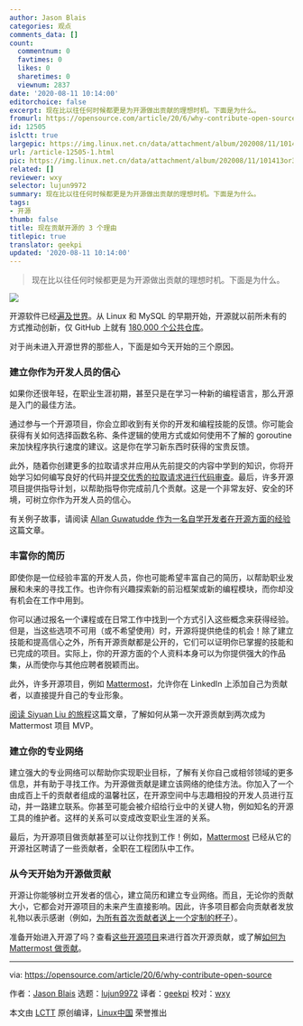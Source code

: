 ```yaml
---
author: Jason Blais
categories: 观点
comments_data: []
count:
  commentnum: 0
  favtimes: 0
  likes: 0
  sharetimes: 0
  viewnum: 2837
date: '2020-08-11 10:14:00'
editorchoice: false
excerpt: 现在比以往任何时候都更是为开源做出贡献的理想时机。下面是为什么。
fromurl: https://opensource.com/article/20/6/why-contribute-open-source
id: 12505
islctt: true
largepic: https://img.linux.net.cn/data/attachment/album/202008/11/101413or3y9jsjsu0999s4.jpg
url: /article-12505-1.html
pic: https://img.linux.net.cn/data/attachment/album/202008/11/101413or3y9jsjsu0999s4.jpg.thumb.jpg
related: []
reviewer: wxy
selector: lujun9972
summary: 现在比以往任何时候都更是为开源做出贡献的理想时机。下面是为什么。
tags:
- 开源
thumb: false
title: 现在贡献开源的 3 个理由
titlepic: true
translator: geekpi
updated: '2020-08-11 10:14:00'
---
```



> 
> 现在比以往任何时候都更是为开源做出贡献的理想时机。下面是为什么。
> 
> 
> 


![](/data/attachment/album/202008/11/101413or3y9jsjsu0999s4.jpg)


开源软件已经[遍及世界](https://techcrunch.com/2019/01/12/how-open-source-software-took-over-the-world/)。从 Linux 和 MySQL 的早期开始，开源就以前所未有的方式推动创新，仅 GitHub 上就有 [180,000 个公共仓库](https://github.com/search?q=stars%3A%3E100&s=stars&type=Repositories)。


对于尚未进入开源世界的那些人，下面是如今天开始的三个原因。


### 建立你作为开发人员的信心


如果你还很年轻，在职业生涯初期，甚至只是在学习一种新的编程语言，那么开源是入门的最佳方法。


通过参与一个开源项目，你会立即收到有关你的开发和编程技能的反馈。你可能会获得有关如何选择函数名称、条件逻辑的使用方式或如何使用不了解的 goroutine 来加快程序执行速度的建议。这是你在学习新东西时获得的宝贵反馈。


此外，随着你创建更多的拉取请求并应用从先前提交的内容中学到的知识，你将开始学习如何编写良好的代码并[提交优秀的拉取请求进行代码审查](https://mattermost.com/blog/submitting-great-prs/)。最后，许多开源项目提供指导计划，以帮助指导你完成前几个贡献。这是一个非常友好、安全的环境，可树立你作为开发人员的信心。


有关例子故事，请阅读 [Allan Guwatudde 作为一名自学开发者在开源方面的经验](https://mattermost.com/blog/building-confidence-and-gaining-experience-with-good-open-source-projects/)这篇文章。


### 丰富你的简历


即使你是一位经验丰富的开发人员，你也可能希望丰富自己的简历，以帮助职业发展和未来的寻找工作。也许你有兴趣探索新的前沿框架或新的编程模块，而你却没有机会在工作中用到。


你可以通过报名一个课程或在日常工作中找到一个方式引入这些概念来获得经验。但是，当这些选项不可用（或不希望使用）时，开源将提供绝佳的机会！除了建立技能和提高信心之外，所有开源贡献都是公开的，它们可以证明你已掌握的技能和已完成的项目。实际上，你的开源方面的个人资料本身可以为你提供强大的作品集，从而使你与其他应聘者脱颖而出。


此外，许多开源项目，例如 [Mattermost](https://docs.mattermost.com/overview/faq.html#can-contributors-add-themselves-to-the-mattermost-company-page-on-linkedin)，允许你在 LinkedIn 上添加自己为贡献者，以直接提升自己的专业形象。


[阅读 Siyuan Liu 的旅程](https://mattermost.com/blog/open-source-contributor-journey-with-mattermost/)这篇文章，了解如何从第一次开源贡献到两次成为 Mattermost 项目 MVP。


### 建立你的专业网络


建立强大的专业网络可以帮助你实现职业目标，了解有关你自己或相邻领域的更多信息，并有助于寻找工作。为开源做贡献是建立该网络的绝佳方法。你加入了一个由成百上千的贡献者组成的温馨社区，在开源空间中与志趣相投的开发人员进行互动，并一路建立联系。你甚至可能会被介绍给行业中的关键人物，例如知名的开源工具的维护者。这样的关系可以变成改变职业生涯的关系。


最后，为开源项目做贡献甚至可以让你找到工作！例如，[Mattermost](https://mattermost.com/careers/) 已经从它的开源社区聘请了一些贡献者，全职在工程团队中工作。


### 从今天开始为开源做贡献


开源让你能够树立开发者的信心，建立简历和建立专业网络。而且，无论你的贡献大小，它都会对开源项目的未来产生直接影响。因此，许多项目都会向贡献者发放礼物以表示感谢（例如，[为所有首次贡献者送上一个定制的杯子](https://forum.mattermost.org/t/limited-edition-mattermost-mugs/143)）。


准备开始进入开源了吗？查看[这些开源项目](https://firstcontributions.github.io/)来进行首次开源贡献，或了解[如何为 Mattermost 做贡献](http://mattermost.com/contribute)。




---


via: <https://opensource.com/article/20/6/why-contribute-open-source>


作者：[Jason Blais](https://opensource.com/users/jasonblais) 选题：[lujun9972](https://github.com/lujun9972) 译者：[geekpi](https://github.com/geekpi) 校对：[wxy](https://github.com/wxy)


本文由 [LCTT](https://github.com/LCTT/TranslateProject) 原创编译，[Linux中国](https://linux.cn/) 荣誉推出
